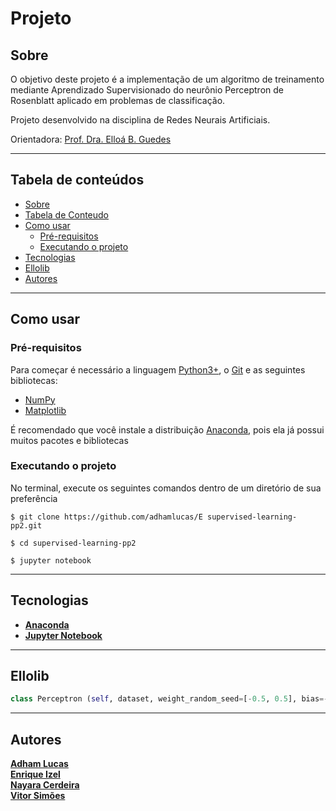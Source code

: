 # Projeto

## Sobre
O objetivo deste projeto é a implementação de um algoritmo de treinamento mediante Aprendizado Supervisionado do neurônio Perceptron de Rosenblatt aplicado em problemas de classificação.

Projeto desenvolvido na disciplina de Redes Neurais Artificiais.

Orientadora: [Prof. Dra. Elloá B. Guedes](https://github.com/elloa)

---

## Tabela de conteúdos
<!--ts-->
   * [Sobre](#sobre)
   * [Tabela de Conteudo](#tabela-de-conteúdos)
   * [Como usar](#como-usar)
      * [Pré-requisitos](#pré-requisitos)
      * [Executando o projeto](#executando-o-projeto)
   * [Tecnologias](#computer-tecnologias)
   * [Ellolib](#ellolib)
   * [Autores](#autores)
<!--te-->

---

## Como usar

### Pré-requisitos
Para começar é necessário a linguagem [Python3+](https://www.python.org/), o [Git](https://git-scm.com/) e as seguintes bibliotecas:

  * [NumPy](https://numpy.org/)
  * [Matplotlib](https://matplotlib.org/)

É recomendado que você instale a distribuição [Anaconda](https://www.anaconda.com/products/individual), pois ela já possui muitos pacotes e bibliotecas

### Executando o projeto
No terminal, execute os seguintes comandos dentro de um diretório de sua preferência

```
$ git clone https://github.com/adhamlucas/E supervised-learning-pp2.git

$ cd supervised-learning-pp2

$ jupyter notebook
```

---

## Tecnologias
  - **[Anaconda](https://www.anaconda.com/products/individual)**
  - **[Jupyter Notebook](https://jupyter.org/)**


---

## Ellolib
  ```python
  class Perceptron (self, dataset, weight_random_seed=[-0.5, 0.5], bias=-1, degree=0, learn_tax=0.1, split="without")
  ```


  

---

## Autores

**[Adham Lucas](https://github.com/adhamlucas)**<br/>
**[Enrique Izel](https://github.com/EnriqueIzel2)**<br/>
**[Nayara Cerdeira](https://github.com/NayaraCerdeira)**<br/>
**[Vitor Simões](https://github.com/VitorSimoes)**
